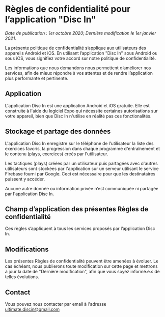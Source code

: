 # Règles de confidentialité pour l’application "Disc In"

_Date de publication : 1er octobre 2020; Dernière modification le 1er janvier 2021._

La présente politique de confidentialité s’applique aux utilisateurs des appareils Android et iOS.
En utilisant l’application "Disc In" sous Android ou sous iOS, vous signifiez votre accord sur notre politique de confidentialité.

Les informations que nous demandons nous permettent d’améliorer nos services, afin de mieux répondre à vos attentes et de rendre l’application plus performante et pertinente.

## Application

L'application Disc In est une application Android et iOS gratuite. Elle est construite à l'aide du logiciel Expo qui nécessite certaines autorisations sur votre appareil, bien que Disc In n'utilise en réalité pas ces fonctionalités.

## Stockage et partage des données

L'application Disc In enregistre sur le téléphone de l'utilisateur la liste des exercices favoris, la progression dans chaque programme d'entraînement et le contenu (plays, exercices) créés par l'utilisateur.

Les tactiques (plays) créées par un utilisateur puis partagées avec d'autres utilisateurs sont stockées par l'application sur un serveur utilisant le service Firebase fourni par Google. Ceci est nécessaire pour que les destinataires puissent y accéder.

Aucune autre donnée ou information privée n’est communiquée ni partagée par l'application Disc In.

## Champ d’application des présentes Règles de confidentialité

Ces règles s’appliquent à tous les services proposés par l’application Disc In.

## Modifications

Les présentes Règles de confidentialité peuvent être amenées à évoluer. Le cas échéant, nous publierons toute modification sur cette page et mettrons à jour la date de "Dernière modification", afin que vous soyez informé.e.s de telles évolutions.

## Contact

Vous pouvez nous contacter par email à l'adresse ultimate.discin@gmail.com